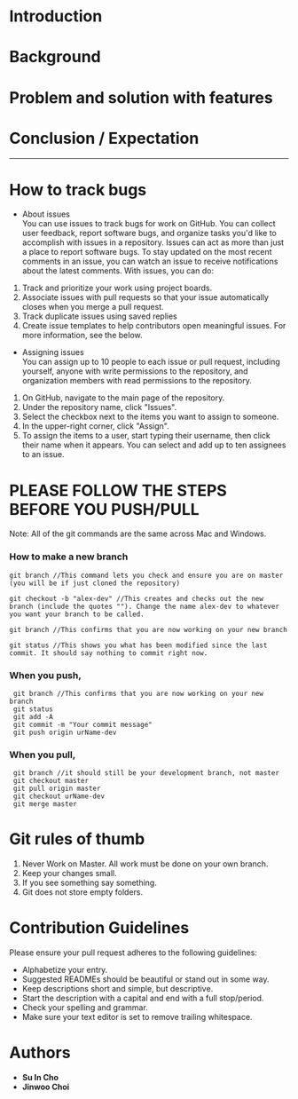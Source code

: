 

# Introduction


# Background


# Problem and solution with features


# Conclusion / Expectation 
 

--------


# How to track bugs
* About issues  
You can use issues to track bugs for work on GitHub. You can collect user feedback, report software bugs, and organize tasks you'd like to accomplish with issues in a repository. Issues can act as more than just a place to report software bugs. To stay updated on the most recent comments in an issue, you can watch an issue to receive notifications about the latest comments. With issues, you can do:  
1. Track and prioritize your work using project boards.  
2. Associate issues with pull requests so that your issue automatically closes when you merge a pull request.  
3. Track duplicate issues using saved replies  
4. Create issue templates to help contributors open meaningful issues. For more information, see the below.  

* Assigning issues  
You can assign up to 10 people to each issue or pull request, including yourself, anyone with write permissions to the repository, and organization members with read permissions to the repository.
1. On GitHub, navigate to the main page of the repository.
2. Under the repository name, click  "Issues".
3. Select the checkbox next to the items you want to assign to someone.
4. In the upper-right corner, click "Assign".
5. To assign the items to a user, start typing their username, then click their name when it appears. You can select and add up to ten assignees to an issue.

# PLEASE FOLLOW THE STEPS BEFORE YOU PUSH/PULL  
Note: All of the git commands are the same across Mac and Windows.

### How to make a new branch
```
git branch //This command lets you check and ensure you are on master (you will be if just cloned the repository)
	
git checkout -b "alex-dev" //This creates and checks out the new branch (include the quotes ""). Change the name alex-dev to whatever you want your branch to be called.

git branch //This confirms that you are now working on your new branch
		
git status //This shows you what has been modified since the last commit. It should say nothing to commit right now.
```
### When you push, 
```
 git branch //This confirms that you are now working on your new branch
 git status
 git add -A
 git commit -m "Your commit message"
 git push origin urName-dev
```
### When you pull,
```
 git branch //it should still be your development branch, not master
 git checkout master
 git pull origin master
 git checkout urName-dev
 git merge master
```
# Git rules of thumb
1. Never Work on Master. All work must be done on your own branch.
2. Keep your changes small.
3. If you see something say something.
4. Git does not store empty folders.

# Contribution Guidelines
Please ensure your pull request adheres to the following guidelines:

- Alphabetize your entry.
- Suggested READMEs should be beautiful or stand out in some way.
- Keep descriptions short and simple, but descriptive.
- Start the description with a capital and end with a full stop/period.
- Check your spelling and grammar.
- Make sure your text editor is set to remove trailing whitespace.

# Authors  
  * **Su In Cho**  
  * **Jinwoo Choi**  
